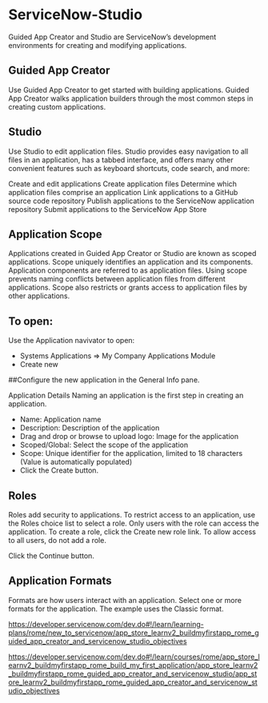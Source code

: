 # ServiceNow-Studio

Guided App Creator and Studio are ServiceNow’s development environments for creating and modifying applications.

## Guided App Creator
Use Guided App Creator to get started with building applications. Guided App Creator walks application builders through the most common steps in creating custom applications.

## Studio
Use Studio to edit application files. Studio provides easy navigation to all files in an application, has a tabbed interface, and offers many other convenient features such as keyboard shortcuts, code search, and more:

Create and edit applications
Create application files
Determine which application files comprise an application
Link applications to a GitHub source code repository
Publish applications to the ServiceNow application repository
Submit applications to the ServiceNow App Store

## Application Scope
Applications created in Guided App Creator or Studio are known as scoped applications. Scope uniquely identifies an application and its components. Application components are referred to as application files. Using scope prevents naming conflicts between application files from different applications. Scope also restricts or grants access to application files by other applications.

## To open:
Use the Application navivator to open:
- Systems Applications => My Company Applications Module
- Create new


##Configure the new application in the General Info pane.

Application Details
Naming an application is the first step in creating an application.
- Name: Application name
- Description: Description of the application
- Drag and drop or browse to upload logo: Image for the application
- Scoped/Global: Select the scope of the application
- Scope: Unique identifier for the application, limited to 18 characters (Value is automatically populated)
- Click the Create button.

## Roles
Roles add security to applications. To restrict access to an application, use the Roles choice list to select a role. Only users with the role can access the application. To create a role, click the Create new role link. To allow access to all users, do not add a role.

Click the Continue button.

## Application Formats
Formats are how users interact with an application. Select one or more formats for the application. The example uses the Classic format.

https://developer.servicenow.com/dev.do#!/learn/learning-plans/rome/new_to_servicenow/app_store_learnv2_buildmyfirstapp_rome_guided_app_creator_and_servicenow_studio_objectives


https://developer.servicenow.com/dev.do#!/learn/courses/rome/app_store_learnv2_buildmyfirstapp_rome_build_my_first_application/app_store_learnv2_buildmyfirstapp_rome_guided_app_creator_and_servicenow_studio/app_store_learnv2_buildmyfirstapp_rome_guided_app_creator_and_servicenow_studio_objectives

